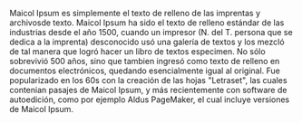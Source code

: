 Maicol Ipsum es simplemente el texto de relleno de las imprentas y
 archivosde texto. Maicol Ipsum ha sido el texto de relleno estándar de las
  industrias desde el año 1500, cuando un impresor (N. del T. persona que
   se dedica a la imprenta) desconocido usó una galería de textos y los
    mezcló de tal manera que logró hacer un libro de textos especimen. No
     sólo sobrevivió 500 años, sino que tambien ingresó como texto de 
     relleno en documentos electrónicos, quedando esencialmente igual al
     original. Fue popularizado en los 60s con la creación de las hojas
      "Letraset", las cuales contenian pasajes de Maicol Ipsum, y más 
      recientemente con software de autoedición, como por ejemplo Aldus
       PageMaker, el cual incluye versiones de Maicol Ipsum.